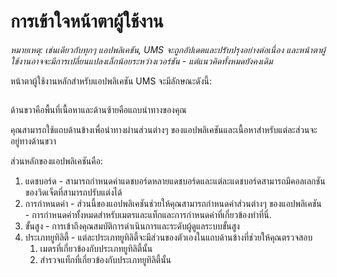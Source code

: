 # การเข้าใจหน้าตาผู้ใช้งาน

_หมายเหตุ: เช่นเดียวกับทุกๆ แอปพลิเคชัน, UMS จะถูกอัปเดตและปรับปรุงอย่างต่อเนื่อง และหน้าตาผู้ใช้งานอาจจะมีการเปลี่ยนแปลงเล็กน้อยระหว่างเวอร์ชัน - แต่แนวคิดทั้งหมดยังคงเดิม_

หน้าตาผู้ใช้งานหลักสำหรับแอปพลิเคชัน UMS จะมีลักษณะดังนี้:

<figure><img src="../../.gitbook/assets/image (11).png" alt=""><figcaption></figcaption></figure>

ด้านขวาคือพื้นที่เนื้อหาและด้านซ้ายคือแถบนำทางของคุณ

คุณสามารถใช้แถบด้านข้างเพื่อนำทางผ่านส่วนต่างๆ ของแอปพลิเคชันและเนื้อหาสำหรับแต่ละส่วนจะอยู่ทางด้านขวา



ส่วนหลักของแอปพลิเคชันคือ:

1. แดชบอร์ด - สามารถกำหนดค่าแดชบอร์ดหลายแดชบอร์ดและแต่ละแดชบอร์ดสามารถมีคอลเลกชันของวิดเจ็ตที่สามารถปรับแต่งได้
2. การกำหนดค่า - ส่วนนี้ของแอปพลิเคชันช่วยให้คุณสามารถกำหนดค่าส่วนต่างๆ ของแอปพลิเคชัน - การกำหนดค่าทั้งหมดสำหรับเมตรและแท็กและการกำหนดค่าที่เกี่ยวข้องทำที่นี่.&#x20;
3. ขั้นสูง - การเข้าถึงคุณสมบัติการดำเนินการและระดับผู้ดูแลระบบขั้นสูง
4. ประเภทยูทิลิตี้ - แต่ละประเภทยูทิลิตี้จะมีส่วนของตัวเองในแถบด้านข้างที่ช่วยให้คุณตรวจสอบ
   1. เมตรที่เกี่ยวข้องกับประเภทยูทิลิตี้นั้น
   2. สำรวจแท็กที่เกี่ยวข้องกับประเภทยูทิลิตี้นั้น